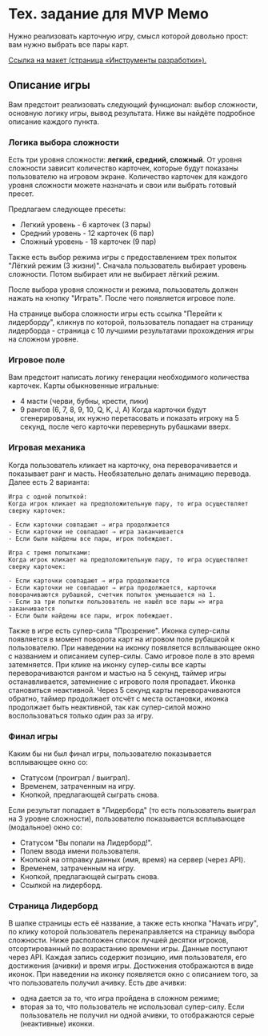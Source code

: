 # Тех. задание для MVP Мемо

Нужно реализовать карточную игру, смысл которой довольно прост: вам нужно выбрать все пары карт.

[Ссылка на макет (страница «Инструменты разработки»).](https://www.figma.com/file/Xk8ocvZA9NlMmA0szZeI5h/%D0%B1%D0%B0%D0%B7%D0%BE%D0%B2%D1%8B%D0%B9-JS?node-id=4325%3A2)

## Описание игры

Вам предстоит реализовать следующий функционал: выбор сложности, основную логику игры, вывод результата. Ниже вы найдёте подробное описание каждого пункта.

### Логика выбора сложности

Есть три уровня сложности: **легкий, средний, сложный**. От уровня сложности зависит количество карточек, которые будут показаны пользователю на игровом экране.
Количество карточек для каждого уровня сложности можете назначать и свои или выбрать готовый пресет.

Предлагаем следующее пресеты:

- Легкий уровень - 6 карточек (3 пары)
- Средний уровень - 12 карточек (6 пар)
- Сложный уровень - 18 карточек (9 пар)

Также есть выбор режима игры с предоставлением трех попыток "Лёгкий режим (3 жизни)".
Сначала пользователь выбирает уровень сложности. Потом выбирает или не выбирает лёгкий режим.

После выбора уровня сложности и режима, пользователь должен нажать на кнопку "Играть". После чего появляется игровое поле.

На странице выбора сложности игры есть ссылка "Перейти к лидерборду", кликнув по которой, пользователь попадает на страницу лидерборда - страница с 10 лучшими результатами прохождения игры на сложном уровне.

### Игровое поле

Вам предстоит написать логику генерации необходимого количества карточек.
Карты обыкновенные игральные:

- 4 масти (черви, бубны, крести, пики)
- 9 рангов (6, 7, 8, 9, 10, Q, K, J, A)
  Когда карточки будут сгенерированы, их нужно перетасовать и показать игроку на 5 секунд, после чего карточки перевернуть рубашками вверх.

### Игровая механика

Когда пользователь кликает на карточку, она переворачивается и показывает ранг и масть. Необязательно делать анимацию перевода.
Далее есть 2 варианта:

    Игра с одной попыткой:
    Когда игрок кликает на предположительную пару, то игра осуществляет сверку карточек:

    - Если карточки совпадают ⇒ игра продолжается
    - Если карточки не совпадают ⇒ игра заканчивается
    - Если были найдены все пары, игрок побеждает.

    Игра с тремя попытками:
    Когда игрок кликает на предположительную пару, то игра осуществляет сверку карточек:

    - Если карточки совпадают ⇒ игра продолжается
    - Если карточки не совпадают ⇒ игра продолжается, карточки поворачиваются рубашкой, счетчик попыток уменьшается на 1.
    - Если за три попытки пользователь не нашёл все пары => игра заканчивается
    - Если были найдены все пары, игрок побеждает.

Также в игре есть супер-сила "Прозрение". Иконка супер-силы появляется в момент поворота карт на игровом поле рубашкой к пользователю. При наведении на иконку появляется всплывающее окно с названием и описанием супер-силы. Само игровое поле в это время затемняется. При клике на иконку супер-силы все карты переворачиваются рангом и мастью на 5 секунд, таймер игры останавливается, затемнение с игрового поля пропадает. Иконка становиться неактивной. Через 5 секунд карты переворачиваются обратно, таймер продолжает отсчёт с места остановки, иконка продолжает быть неактивной, так как супер-силой можно воспользоваться только один раз за игру.

### Финал игры

Каким бы ни был финал игры, пользователю показывается всплывающее окно со:

- Статусом (проиграл / выиграл).
- Временем, затраченным на игру.
- Кнопкой, предлагающей сыграть снова.

Если результат попадает в "Лидерборд" (то есть пользователь выиграл на 3 уровне сложности), пользователю показывается всплывающее (модальное) окно со:

- Статусом "Вы попали на Лидерборд!".
- Полем ввода имени пользователя.
- Кнопкой на отправку данных (имя, время) на сервер (через API).
- Временем, затраченным на игру.
- Кнопкой, предлагающей сыграть снова.
- Ссылкой на лидерборд.

### Страница Лидерборд

В шапке страницы есть её название, а также есть кнопка "Начать игру", по клику которой пользователь перенаправляется на страницу выбора сложности.
Ниже расположен список лучшей десятки игроков, отсортированный по возрастанию времени игры. Данные поступают через API.
Каждая запись содержит позицию, имя пользователя, его достижения (ачивки) и время игры. Достижения отображаются в виде иконок. При наведении на иконку появляется окно с описанием того, за что пользователь получил ачивку.
Есть две ачивки:

- одна дается за то, что игра пройдена в сложном режиме;
- вторая за то, что пользователь не использовал супер-силу.
  Если пользователь не получил ни одной ачивки, то отображаются серые (неактивные) иконки.
